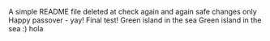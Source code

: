 A simple README file
deleted at
check again
and again
safe changes only
Happy passover - yay!
Final test!
Green island in the sea
Green island in the sea :)
hola

